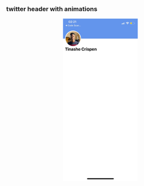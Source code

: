 ### twitter header with animations

<p align="center">
<img width="200" src="demo.jpeg" alt="alt"/>
</p>
